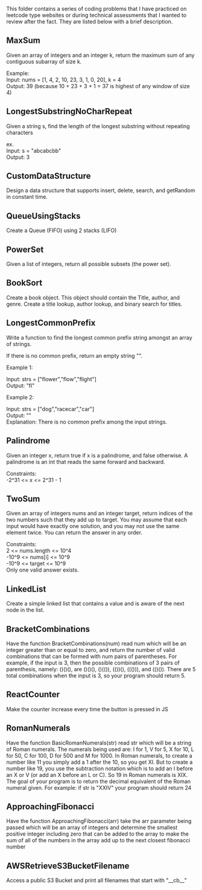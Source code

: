 This folder contains a series of coding problems that I have practiced on leetcode type websites or during technical assessments that I wanted to review after the fact. They are listed below with a brief description.

## MaxSum

Given an array of integers and an integer k, return the maximum sum of any contiguous subarray of size k.

Example:<br />
Input: nums = [1, 4, 2, 10, 23, 3, 1, 0, 20], k = 4<br />
Output: 39 (because 10 + 23 + 3 + 1 = 37 is highest of any window of size 4)

## LongestSubstringNoCharRepeat

Given a string s, find the length of the longest substring without repeating characters

ex.<br />
Input: s = "abcabcbb"<br />
Output: 3

## CustomDataStructure

Design a data structure that supports insert, delete, search, and getRandom in constant time.

## QueueUsingStacks

Create a Queue (FIFO) using 2 stacks (LIFO)

## PowerSet

Given a list of integers, return all possible subsets (the power set).

## BookSort

Create a book object. This object should contain the Title, author, and genre. Create a title lookup, author lookup, and binary search for titles.

## LongestCommonPrefix

Write a function to find the longest common prefix string amongst an array of strings.

If there is no common prefix, return an empty string "".

Example 1:

Input: strs = ["flower","flow","flight"]<br />
Output: "fl"

Example 2:

Input: strs = ["dog","racecar","car"]<br />
Output: ""<br />
Explanation: There is no common prefix among the input strings.


## Palindrome

Given an integer x, return true if x is a palindrome, and false otherwise. A palindrome is an int that reads the same forward and backward.

Constraints: <br /> 
    -2^31 <= x <= 2^31 - 1


## TwoSum

Given an array of integers nums and an integer target, return indices of the two numbers such that they add up to target.
You may assume that each input would have exactly one solution, and you may not use the same element twice.
You can return the answer in any order.

Constraints: <br /> 
    2 <= nums.length <= 10^4 <br /> 
    -10^9 <= nums[i] <= 10^9 <br /> 
    -10^9 <= target <= 10^9 <br /> 
    Only one valid answer exists.

## LinkedList

Create a simple linked list that contains a value and is aware of the next node in the list.

## BracketCombinations

Have the function BracketCombinations(num) read num which will be an integer greater than or equal to zero, and return the number of valid combinations that can be formed with num pairs of parentheses. For example, if the input is 3, then the possible combinations of 3 pairs of parenthesis, namely: ()()(), are ()()(), ()(()), (())(), ((())), and (()()). There are 5 total combinations when the input is 3, so your program should return 5.

## ReactCounter

Make the counter increase every time the button is pressed in JS

## RomanNumerals

Have the function BasicRomanNumerals(str) read str which will be a string of Roman numerals. The numerals being used are: I for 1, V for 5, X for 10, L for 50, C for 100, D for 500 and M for 1000. In Roman numerals, to create a number like 11 you simply add a 1 after the 10, so you get XI. But to create a number like 19, you use the subtraction notation which is to add an I before an X or V (or add an X before an L or C). So 19 in Roman numerals is XIX. The goal of your program is to return the decimal equivalent of the Roman numeral given. For example: if str is "XXIV" your program should return 24

## ApproachingFibonacci

Have the function ApproachingFibonacci(arr) take the arr parameter being passed which will be an array of integers and determine the smallest positive integer including zero that can be added to the array to make the sum of all of the numbers in the array add up to the next closest fibonacci number

## AWSRetrieveS3BucketFilename

Access a public S3 Bucket and print all filenames that start with "\_\_cb\_\_"
